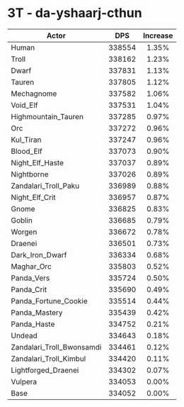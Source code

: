 # 3T - da-yshaarj-cthun
| Actor | DPS | Increase |
|---|:---:|:---:|
|Human|338554|1.35%|
|Troll|338162|1.23%|
|Dwarf|337831|1.13%|
|Tauren|337805|1.12%|
|Mechagnome|337582|1.06%|
|Void_Elf|337531|1.04%|
|Highmountain_Tauren|337285|0.97%|
|Orc|337272|0.96%|
|Kul_Tiran|337247|0.96%|
|Blood_Elf|337073|0.90%|
|Night_Elf_Haste|337037|0.89%|
|Nightborne|337026|0.89%|
|Zandalari_Troll_Paku|336989|0.88%|
|Night_Elf_Crit|336957|0.87%|
|Gnome|336825|0.83%|
|Goblin|336685|0.79%|
|Worgen|336672|0.78%|
|Draenei|336501|0.73%|
|Dark_Iron_Dwarf|336334|0.68%|
|Maghar_Orc|335803|0.52%|
|Panda_Vers|335724|0.50%|
|Panda_Crit|335690|0.49%|
|Panda_Fortune_Cookie|335514|0.44%|
|Panda_Mastery|335439|0.42%|
|Panda_Haste|334752|0.21%|
|Undead|334643|0.18%|
|Zandalari_Troll_Bwonsamdi|334461|0.12%|
|Zandalari_Troll_Kimbul|334420|0.11%|
|Lightforged_Draenei|334302|0.07%|
|Vulpera|334053|0.00%|
|Base|334052|0.00%|
